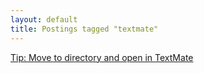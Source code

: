 ```yaml
---
layout: default
title: Postings tagged "textmate"
---
```

[Tip: Move to directory and open in TextMate](http://janesconference.github.com/KievII/2009/08/tip-move-to-directory-and-open-in-textmate)<br />
